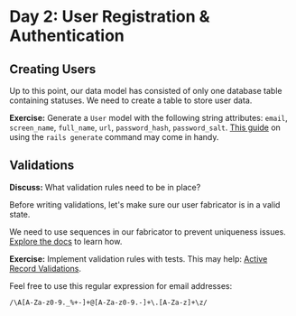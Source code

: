 # Day 2: User Registration & Authentication

## Creating Users

Up to this point, our data model has consisted of only one database table containing statuses. We need to create a table to store user data.

**Exercise:** Generate a `User` model with the following string attributes: `email`, `screen_name`, `full_name`, `url`, `password_hash`, `password_salt`. [This guide](http://guides.rubyonrails.org/command_line.html#rails-generate) on using the `rails generate` command may come in handy.

## Validations

**Discuss:** What validation rules need to be in place?

Before writing validations, let's make sure our user fabricator is in a valid state.

We need to use sequences in our fabricator to prevent uniqueness issues. [Explore the docs](http://www.fabricationgem.org/#!sequences) to learn how.

**Exercise:** Implement validation rules with tests. This may help: [Active Record Validations](http://guides.rubyonrails.org/active_record_validations.html).

Feel free to use this regular expression for email addresses:

    /\A[A-Za-z0-9._%+-]+@[A-Za-z0-9.-]+\.[A-Za-z]+\z/


